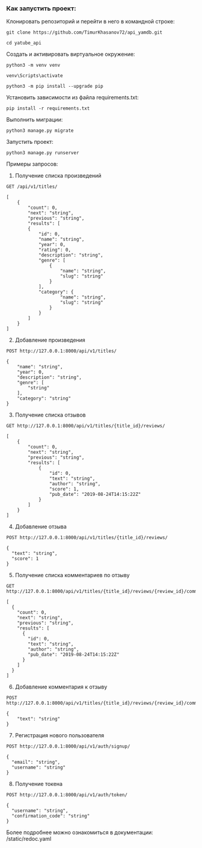 ### Как запустить проект:

Клонировать репозиторий и перейти в него в командной строке:

```
git clone https://github.com/TimurKhasanov72/api_yamdb.git
```

```
cd yatube_api
```

Cоздать и активировать виртуальное окружение:

```
python3 -m venv venv
```

```
venv\Scripts\activate
```

```
python3 -m pip install --upgrade pip
```

Установить зависимости из файла requirements.txt:

```
pip install -r requirements.txt
```

Выполнить миграции:

```
python3 manage.py migrate
```

Запустить проект:

```
python3 manage.py runserver
```

Примеры запросов:

1. Получение списка произведений

```
GET /api/v1/titles/

[
    {
        "count": 0,
        "next": "string",
        "previous": "string",
        "results": [
        {
            "id": 0,
            "name": "string",
            "year": 0,
            "rating": 0,
            "description": "string",
            "genre": [
                {
                    "name": "string",
                    "slug": "string"
                }
            ],
            "category": {
                    "name": "string",
                    "slug": "string"
                }
            }
        ]
    }
]
```

2. Добавление произведения

```
POST http://127.0.0.1:8000/api/v1/titles/

{
    "name": "string",
    "year": 0,
    "description": "string",
    "genre": [
        "string"
    ],
    "category": "string"
}
```

3. Получение списка отзывов

```
GET http://127.0.0.1:8000/api/v1/titles/{title_id}/reviews/

[
    {
        "count": 0,
        "next": "string",
        "previous": "string",
        "results": [
            {
                "id": 0,
                "text": "string",
                "author": "string",
                "score": 1,
                "pub_date": "2019-08-24T14:15:22Z"
            }
        ]
    }
]
```

4. Добавление отзыва

```
POST http://127.0.0.1:8000/api/v1/titles/{title_id}/reviews/

{
  "text": "string",
  "score": 1
}
```

5. Получение списка комментариев по отзыву

```
GET http://127.0.0.1:8000/api/v1/titles/{title_id}/reviews/{review_id}/comments/

[
  {
    "count": 0,
    "next": "string",
    "previous": "string",
    "results": [
      {
        "id": 0,
        "text": "string",
        "author": "string",
        "pub_date": "2019-08-24T14:15:22Z"
      }
    ]
  }
]
```

6. Добавление комментария к отзыву

```
POST http://127.0.0.1:8000/api/v1/titles/{title_id}/reviews/{review_id}/comments/

{
    "text": "string"
}
```

7. Регистрация нового пользователя

```
POST http://127.0.0.1:8000/api/v1/auth/signup/

{
  "email": "string",
  "username": "string"
}
```

8. Получение токена

```
POST http://127.0.0.1:8000/api/v1/auth/token/

{
  "username": "string",
  "confirmation_code": "string"
}
```

Более подробнее можно ознакомиться в документации: /static/redoc.yaml